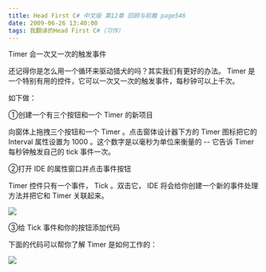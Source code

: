 ```yaml
---
title: Head First C# 中文版 第12章 回顾与前瞻 page546
date: 2009-06-26 13:40:00
tags: 我翻译的Head First C#（习作）
---
```

Timer  会一次又一次的触发事件

  

还记得你是怎么用一个循环来驱动猎犬的吗？其实我们有更好的办法。  Timer  是一个特别有用的控件，它可以一次又一次的触发事件，每秒钟可以上千次。

  

如下做：

  

①创建一个有三个按钮和一个  Timer  的新项目

  

向窗体上拖拽三个按钮和一个  Timer  。点击窗体设计器下方的  Timer  图标把它的  Interval  属性设置为  1000
。这个数字是以毫秒为单位来衡量的  \--  它告诉  Timer  每秒钟触发自己的  tick  事件一次。

  

②打开  IDE  的属性窗口并点击事件按钮

  

Timer  控件只有一个事件，  Tick  。双击它，  IDE  将会给你创建一个新的事件处理方法并把它和  Timer  关联起来。

  

![](https://p-blog.csdn.net/images/p_blog_csdn_net/cuipengfei1/EntryImages/20090626/2009-06-26_13-24-25.jpg)

③给  Tick  事件和你的按钮添加代码

  

下面的代码可以帮你了解  Timer  是如何工作的：

  

![](https://p-blog.csdn.net/images/p_blog_csdn_net/cuipengfei1/EntryImages/20090626/2009-06-26_13-30-34.jpg)



